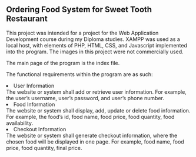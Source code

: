 <h2> Ordering Food System for Sweet Tooth Restaurant </h2>

This project was intended for a project for the Web Application Development course during my Diploma studies. 
XAMPP was used as a local host, with elements of PHP, HTML, CSS, and Javascript implemented into the program.
The images in this project were not commercially used.

The main page of the program is the index file.

The functional requirements within the program are as such:
<li> User Information </li> 
The website or system shall add or retrieve user information. For
example, the user’s username, user’s password, and user’s phone
number.

<li> Food Information </li>
The website or system shall display, add, update or delete food
information. For example, the food’s id, food name, food price, food
quantity, food availability.

<li> Checkout Information </li>
The website or system shall generate checkout information, where the
chosen food will be displayed in one page. For example, food name,
food price, food quantity, final price.
